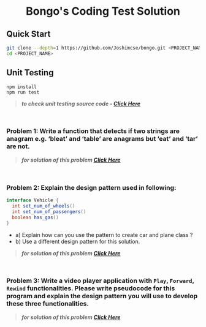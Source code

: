<div align="center">

# Bongo's Coding Test Solution

</div>

## Quick Start

```bash
git clone --depth=1 https://github.com/Joshimcse/bongo.git <PROJECT_NAME>
cd <PROJECT_NAME>
```

## Unit Testing

```
npm install
npm run test
```

> **_to check unit testing source code - [Click Here](https://github.com/joshimcse/)_**

<br>

### Problem 1: Write a function that detects if two strings are anagram e.g. ‘bleat’ and ‘table’ are anagrams but ‘eat’ and ‘tar’ are not.

> **_for solution of this problem [Click Here](https://github.com/joshimcse/)_**

<br>

### Problem 2: Explain the design pattern used in following:

```java
interface Vehicle {
  int set_num_of_wheels()
  int set_num_of_passengers()
  boolean has_gas()
}

```

- a) Explain how can you use the pattern to create car and plane class ?
- b) Use a different design pattern for this solution.

> **_for solution of this problem [Click Here](https://github.com/joshimcse/)_**

<br>

### Problem 3: Write a video player application with `Play`, `Forward`, `Rewind` functionalities. Please write pseudocode for this program and explain the design pattern you will use to develop these three functionalities.

> **_for solution of this problem [Click Here](https://github.com/joshimcse/)_**

